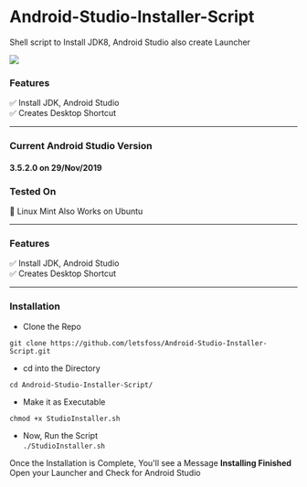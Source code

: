 # Android-Studio-Installer-Script
Shell script to Install JDK8, Android Studio also create Launcher

![](https://repository-images.githubusercontent.com/224660267/46852c00-1214-11ea-9e08-92d63b74c92f)
### Features
✅ Install JDK, Android Studio <br>
✅ Creates Desktop Shortcut


<hr>

### Current Android Studio Version
#### 3.5.2.0 on 29/Nov/2019

### Tested On
🐧 Linux Mint Also Works on Ubuntu

<hr>

### Features

✅ Install JDK, Android Studio <br>
✅ Creates Desktop Shortcut


<hr>

### Installation

- Clone the Repo <br>

```git clone https://github.com/letsfoss/Android-Studio-Installer-Script.git```

- cd into the Directory <br>

```cd Android-Studio-Installer-Script/```

- Make it as Executable <br>

```chmod +x StudioInstaller.sh```

- Now, Run the Script <br>
```./StudioInstaller.sh```

Once the Installation is Complete, You'll see a Message **Installing Finished**
Open your Launcher and Check for Android Studio
